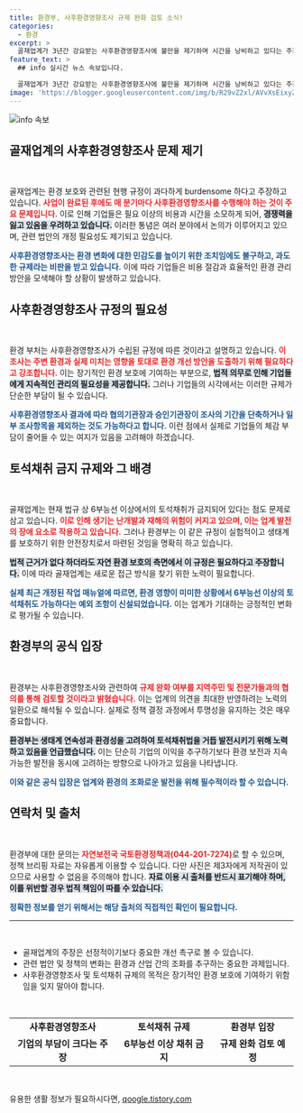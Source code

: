 ```yaml
---
title: 환경부, 사후환경영향조사 규제 완화 검토 소식!
categories:
  - 환경
excerpt: >
  골재업계가 3년간 강요받는 사후환경영향조사에 불만을 제기하며 시간을 낭비하고 있다는 주장이 제기되었습니다. 환경부는 조사가 환경 보호를 위한 필수 절차라고 반박하며, 의견 검토 후 규제 완화를 논의할 예정이라고 밝혔습니다.
feature_text: >
  ## info 실시간 뉴스 속보입니다.

  골재업계가 3년간 강요받는 사후환경영향조사에 불만을 제기하며 시간을 낭비하고 있다는 주장이 제기되었습니다. 환경부는 조사가 환경 보호를 위한 필수 절차라고 반박하며, 의견 검토 후 규제 완화를 논의할 예정이라고 밝혔습니다.
image: 'https://blogger.googleusercontent.com/img/b/R29vZ2xl/AVvXsEixyZcFfHzMRdzZMjFBmAUKJYCLCGyLL1o632UiGVXcaFdKo_bkvkuCioo0uUKlGfBVcT3P84aROyZIXSBEx3Aw5nCQ3pTgDom1WDC4m8eifvWiAmWEEVb4x6G_l8C0QH225ldMjyaFvpxGEBGNO37VmDTDMHGhJPq73UglMfDca1-0aw/s1600/blogspot.png'
---
```


<p><img src="https://blogger.googleusercontent.com/img/b/R29vZ2xl/AVvXsEixyZcFfHzMRdzZMjFBmAUKJYCLCGyLL1o632UiGVXcaFdKo_bkvkuCioo0uUKlGfBVcT3P84aROyZIXSBEx3Aw5nCQ3pTgDom1WDC4m8eifvWiAmWEEVb4x6G_l8C0QH225ldMjyaFvpxGEBGNO37VmDTDMHGhJPq73UglMfDca1-0aw/s1600/blogspot.png" alt="info 속보" /></p>

<h2 data-ke-size="size26">골재업계의 사후환경영향조사 문제 제기</h2>

<p data-ke-size="size16">&nbsp;</p>

<p>골재업계는 환경 보호와 관련된 현행 규정이 과다하게 burdensome 하다고 주장하고 있습니다. <b><span style="color: #ee2323;">사업이 완료된 후에도 매 분기마다 사후환경영향조사를 수행해야 하는 것이 주요 문제입니다.</span></b> 이로 인해 기업들은 필요 이상의 비용과 시간을 소모하게 되어, <b><span style="background-color: #21538527;">경쟁력을 잃고 있음을 우려하고 있습니다.</span></b> 이러한 통념은 여러 분야에서 논의가 이루어지고 있으며, 관련 법안의 개정 필요성도 제기되고 있습니다.</p>

<p><b><span style="color: #1a5490;">사후환경영향조사는 환경 변화에 대한 민감도를 높이기 위한 조치임에도 불구하고, 과도한 규제라는 비판을 받고 있습니다.</span></b> 이에 따라 기업들은 비용 절감과 효율적인 환경 관리 방안을 모색해야 할 상황이 발생하고 있습니다. </p>

<h2 data-ke-size="size26">사후환경영향조사 규정의 필요성</h2>

<p data-ke-size="size16">&nbsp;</p>

<p>환경 부처는 사후환경영향조사가 수립된 규정에 따른 것이라고 설명하고 있습니다. <b><span style="color: #ee2323;">이 조사는 주변 환경과 실제 미치는 영향을 토대로 환경 개선 방안을 도출하기 위해 필요하다고 강조합니다.</span></b> 이는 장기적인 환경 보호에 기여하는 부분으로, <b><span style="background-color: #21538527;">법적 의무로 인해 기업들에게 지속적인 관리의 필요성을 제공합니다.</span></b> 그러나 기업들의 시각에서는 이러한 규제가 단순한 부담이 될 수 있습니다.</p>

<p><b><span style="color: #1a5490;">사후환경영향조사 결과에 따라 협의기관장과 승인기관장이 조사의 기간을 단축하거나 일부 조사항목을 제외하는 것도 가능하다고 합니다.</span></b> 이런 점에서 실제로 기업들의 체감 부담이 줄어들 수 있는 여지가 있음을 고려해야 하겠습니다.</p>

<h2 data-ke-size="size26">토석채취 금지 규제와 그 배경</h2>

<p data-ke-size="size16">&nbsp;</p>

<p>골재업계는 현재 법규 상 6부능선 이상에서의 토석채취가 금지되어 있다는 점도 문제로 삼고 있습니다. <b><span style="color: #ee2323;">이로 인해 생기는 난개발과 재해의 위험이 커지고 있으며, 이는 업계 발전의 장애 요소로 작용하고 있습니다.</span></b> 그러나 환경부는 이 같은 규정이 실험적이고 생태계를 보호하기 위한 안전장치로서 마련된 것임을 명확히 하고 있습니다.</p>

<p><b><span style="background-color: #21538527;">법적 근거가 없다 하더라도 자연 환경 보호의 측면에서 이 규정은 필요하다고 주장합니다.</span></b> 이에 따라 골재업계는 새로운 접근 방식을 찾기 위한 노력이 필요합니다.</p>

<p><b><span style="color: #1a5490;">실제 최근 개정된 작업 매뉴얼에 따르면, 환경 영향이 미미한 상황에서 6부능선 이상의 토석채취도 가능하다는 예외 조항이 신설되었습니다.</span></b> 이는 업계가 기대하는 긍정적인 변화로 평가될 수 있습니다.</p>

<h2 data-ke-size="size26">환경부의 공식 입장</h2>

<p data-ke-size="size16">&nbsp;</p>

<p>환경부는 사후환경영향조사와 관련하여 <b><span style="color: #ee2323;">규제 완화 여부를 지역주민 및 전문가들과의 협의를 통해 검토할 것이라고 밝혔습니다.</span></b> 이는 업계의 의견을 최대한 반영하려는 노력의 일환으로 해석될 수 있습니다. 실제로 정책 결정 과정에서 투명성을 유지하는 것은 매우 중요합니다.</p>

<p><b><span style="background-color: #21538527;">환경부는 생태계 연속성과 환경성을 고려하여 토석채취법을 거듭 발전시키기 위해 노력하고 있음을 언급했습니다.</span></b> 이는 단순히 기업의 이익을 추구하기보다 환경 보전과 지속 가능한 발전을 동시에 고려하는 방향으로 나아가고 있음을 나타냅니다.</p>

<p><b><span style="color: #1a5490;">이와 같은 공식 입장은 업계와 환경의 조화로운 발전을 위해 필수적이라 할 수 있습니다.</span></b></p>

<h2 data-ke-size="size26">연락처 및 출처</h2>

<p data-ke-size="size16">&nbsp;</p>

<p>환경부에 대한 문의는 <b><span style="color: #ee2323;">자연보전국 국토환경정책과(044-201-7274)</span></b>로 할 수 있으며, 정책 브리핑 자료는 자유롭게 이용할 수 있습니다. 다만 사진은 제3자에게 저작권이 있으므로 사용할 수 없음을 주의해야 합니다. <b><span style="background-color: #21538527;">자료 이용 시 출처를 반드시 표기해야 하며, 이를 위반할 경우 법적 책임이 따를 수 있습니다.</span></b> </p>

<p><b><span style="color: #1a5490;">정확한 정보를 얻기 위해서는 해당 출처의 직접적인 확인이 필요합니다.</span></b> </p>

<hr>

<p data-ke-size="size16">&nbsp;</p> 

<ul>
  <li>골재업계의 주장은 선정적이기보다 중요한 개선 촉구로 볼 수 있습니다.</li>
  <li>관련 법안 및 정책의 변화는 환경과 산업 간의 조화를 추구하는 중요한 과제입니다.</li>
  <li>사후환경영향조사 및 토석채취 규제의 목적은 장기적인 환경 보호에 기여하기 위함임을 잊지 말아야 합니다.</li>
</ul> 

<p data-ke-size="size16">&nbsp;</p> 

<table style="width: 100%; border-collapse: collapse;">
  <tr>
    <td style="text-align: center; height: 17px;"><b>사후환경영향조사</b></td>
    <td style="text-align: center; height: 17px;"><b>토석채취 규제</b></td>
    <td style="text-align: center; height: 17px;"><b>환경부 입장</b></td>
  </tr>
  <tr>
    <td style="text-align: center; height: 17px;"><b>기업의 부담이 크다는 주장</b></td>
    <td style="text-align: center; height: 17px;"><b>6부능선 이상 채취 금지</b></td>
    <td style="text-align: center; height: 17px;"><b>규제 완화 검토 예정</b></td>
  </tr>
</table>

<p data-ke-size="size16">&nbsp;</p>
유용한 생활 정보가 필요하시다면, <a href="https://qoogle.tistory.com" rel="dofollow">qoogle.tistory.com</a>


